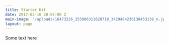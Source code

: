 ```yaml
---
title: Starter Kit
date: 2017-02-10 20:07:00 Z
main-image: "/uploads/16473226_255006311620718_3429484230138453138_n.jpg"
layout: page
---
```


Some text here